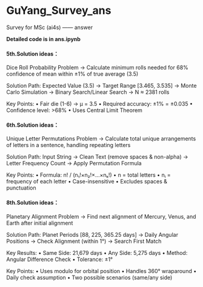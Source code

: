 # GuYang_Survey_ans
Survey for MSc (ai4s) —— answer

**Detailed code is in ans.ipynb**

#### 5th.Solution ideas：

Dice Roll Probability Problem → Calculate minimum rolls needed for 68% confidence of mean within ±1% of true average (3.5)

Solution Path:
Expected Value (3.5) → Target Range [3.465, 3.535] → Monte Carlo Simulation → Binary Search/Linear Search → N ≈ 2381 rolls

Key Points:
• Fair die (1-6) → μ = 3.5
• Required accuracy: ±1% = ±0.035
• Confidence level: >68%
• Uses Central Limit Theorem


#### 6th.Solution ideas：

Unique Letter Permutations Problem → Calculate total unique arrangements of letters in a sentence, handling repeating letters

Solution Path:
Input String → Clean Text (remove spaces & non-alpha) → Letter Frequency Count → Apply Permutation Formula

Key Points:
• Formula: n! / (n₁!×n₂!×...×nₖ!)
• n = total letters
• nᵢ = frequency of each letter
• Case-insensitive
• Excludes spaces & punctuation


#### 8th.Solution ideas：

Planetary Alignment Problem → Find next alignment of Mercury, Venus, and Earth after initial alignment

Solution Path:
Planet Periods [88, 225, 365.25 days] → Daily Angular Positions → Check Alignment (within 1°) → Search First Match

Key Results:
• Same Side: 21,679 days
• Any Side: 5,275 days
• Method: Angular Difference Check
• Tolerance: ±1°

Key Points:
• Uses modulo for orbital position
• Handles 360° wraparound
• Daily check assumption
• Two possible scenarios (same/any side)
